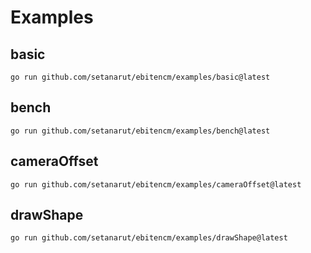 # Examples

## basic
```
go run github.com/setanarut/ebitencm/examples/basic@latest
```

## bench
```
go run github.com/setanarut/ebitencm/examples/bench@latest
```

## cameraOffset
```
go run github.com/setanarut/ebitencm/examples/cameraOffset@latest
```

## drawShape
```
go run github.com/setanarut/ebitencm/examples/drawShape@latest
```